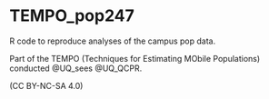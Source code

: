 # TEMPO_pop247

R code to reproduce analyses of the campus pop data. 

Part of the TEMPO (Techniques for Estimating MObile Populations) conducted @UQ_sees @UQ_QCPR.

(CC BY-NC-SA 4.0)
